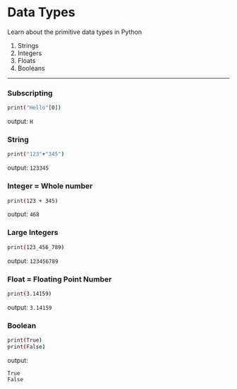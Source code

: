 # Data Types
Learn about the primitive data types in Python
1.  Strings
2.  Integers
3.  Floats
4.  Booleans
____
### Subscripting
```bash
print("Hello"[0])
```
output: `H`

### String
```bash
print("123"+"345")
```
output: `123345`

### Integer = Whole number
```bash
print(123 + 345)
```
output: `468`

### Large Integers
```bash
print(123_456_789)
```
output: `123456789`

### Float = Floating Point Number
```bash
print(3.14159)
```
output: `3.14159`

### Boolean
```bash
print(True)
print(False)
```
output: 
```
True 
False
```
